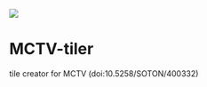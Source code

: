 [![](https://img.shields.io/badge/license-Apache%202.0-blue.svg)](http://www.apache.org/licenses/LICENSE-2.0.html)

# MCTV-tiler
tile creator for MCTV (doi:10.5258/SOTON/400332)
